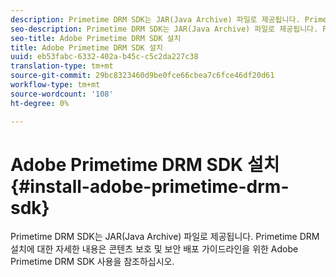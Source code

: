 ```yaml
---
description: Primetime DRM SDK는 JAR(Java Archive) 파일로 제공됩니다. Primetime DRM 설치에 대한 자세한 내용은 콘텐츠 보호 및 보안 배포 가이드라인을 위한 Adobe Primetime DRM SDK 사용을 참조하십시오.
seo-description: Primetime DRM SDK는 JAR(Java Archive) 파일로 제공됩니다. Primetime DRM 설치에 대한 자세한 내용은 콘텐츠 보호 및 보안 배포 가이드라인을 위한 Adobe Primetime DRM SDK 사용을 참조하십시오.
seo-title: Adobe Primetime DRM SDK 설치
title: Adobe Primetime DRM SDK 설치
uuid: eb53fabc-6332-402a-b45c-c5c2da227c38
translation-type: tm+mt
source-git-commit: 29bc8323460d9be0fce66cbea7c6fce46df20d61
workflow-type: tm+mt
source-wordcount: '108'
ht-degree: 0%

---
```



# Adobe Primetime DRM SDK 설치{#install-adobe-primetime-drm-sdk}

Primetime DRM SDK는 JAR(Java Archive) 파일로 제공됩니다. Primetime DRM 설치에 대한 자세한 내용은 콘텐츠 보호 및 보안 배포 가이드라인을 위한 Adobe Primetime DRM SDK 사용을 참조하십시오.


